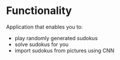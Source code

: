 # Functionality
Application that enables you to:
- play randomly generated sudokus
- solve sudokus for you
- import sudokus from pictures using CNN
